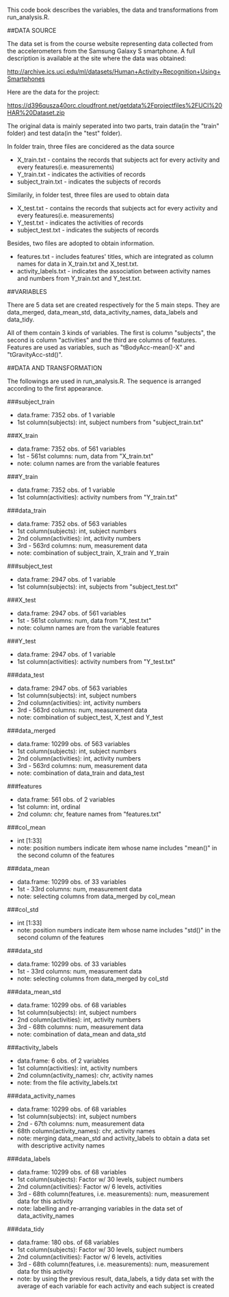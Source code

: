 This code book describes the variables, the data and transformations from run_analysis.R.

##DATA SOURCE

The data set is from the course website representing data collected from the accelerometers from the Samsung Galaxy S smartphone. A full description is available at the site where the data was obtained: 

http://archive.ics.uci.edu/ml/datasets/Human+Activity+Recognition+Using+Smartphones

Here are the data for the project: 

https://d396qusza40orc.cloudfront.net/getdata%2Fprojectfiles%2FUCI%20HAR%20Dataset.zip

The original data is mainly seperated into two parts, train data(in the "train" folder) and test data(in the "test" folder). 

In folder train, three files are concidered as the data source
* X_train.txt - contains the records that subjects act for every activity and every features(i.e. measurements)
* Y_train.txt - indicates the activities of records
* subject_train.txt - indicates the subjects of records

Similarily, in folder test, three files are used to obtain data
* X_test.txt - contains the records that subjects act for every activity and every features(i.e. measurements)
* Y_test.txt - indicates the activities of records
* subject_test.txt - indicates the subjects of records

Besides, two files are adopted to obtain information.
* features.txt - includes features' titles, which are integrated as column names for data in X_train.txt and X_test.txt.
* activity_labels.txt - indicates the association between activity names and numbers from Y_train.txt and Y_test.txt.

##VARIABLES

There are 5 data set are created respectively for the 5 main steps. They are data_merged, data_mean_std, data_activity_names, data_labels and data_tidy.

All of them contain 3 kinds of variables. The first is column "subjects", the second is column "activities" and the third are columns of features. Features are used as variables, such as "tBodyAcc-mean()-X" and "tGravityAcc-std()". 

##DATA AND TRANSFORMATION

The followings are used in run_analysis.R. The sequence is arranged according to the first appearance.

###subject_train
* data.frame: 7352 obs. of  1 variable
* 1st column(subjects): int, subject numbers from "subject_train.txt"
	
###X_train
* data.frame: 7352 obs. of  561 variables
* 1st - 561st columns: num, data from "X_train.txt"
* note: column names are from the variable features

###Y_train
* data.frame: 7352 obs. of  1 variable
* 1st column(activities): activity numbers from "Y_train.txt"

###data_train
* data.frame: 7352 obs. of  563 variables
* 1st column(subjects): int, subject numbers
* 2nd column(activities): int, activity numbers
* 3rd - 563rd columns: num, measurement data
* note: combination of subject_train, X_train and Y_train

###subject_test
* data.frame: 2947 obs. of  1 variable
* 1st column(subjects): int, subjects from "subject_test.txt"
	
###X_test
* data.frame: 2947 obs. of  561 variables
* 1st - 561st columns: num, data from "X_test.txt"
* note: column names are from the variable features

###Y_test
* data.frame: 2947 obs. of  1 variable
* 1st column(activities): activity numbers from "Y_test.txt"

###data_test
* data.frame: 2947 obs. of  563 variables
* 1st column(subjects): int, subject numbers
* 2nd column(activities): int, activity numbers
* 3rd - 563rd columns: num, measurement data
* note: combination of subject_test, X_test and Y_test

###data_merged
* data.frame: 10299 obs. of  563 variables
* 1st column(subjects): int, subject numbers
* 2nd column(activities): int, activity numbers
* 3rd - 563rd columns: num, measurement data
* note: combination of data_train and data_test

###features
* data.frame: 561 obs. of  2 variables
* 1st column: int, ordinal
* 2nd column: chr, feature names from "features.txt"

###col_mean 
* int [1:33]
* note: position numbers indicate item whose name includes "mean()" in the second column of the features

###data_mean
* data.frame: 10299 obs. of  33 variables
* 1st - 33rd columns: num, measurement data
* note: selecting columns from data_merged by col_mean

###col_std
* int [1:33]
* note: position numbers indicate item whose name includes "std()" in the second column of the features

###data_std
* data.frame: 10299 obs. of  33 variables
* 1st - 33rd columns: num, measurement data
* note: selecting columns from data_merged by col_std

###data_mean_std
* data.frame: 10299 obs. of  68 variables
* 1st column(subjects): int, subject numbers
* 2nd column(activities): int, activity numbers
* 3rd - 68th columns: num, measurement data
* note: combination of data_mean and data_std

###activity_labels
* data.frame: 6 obs. of  2 variables
* 1st column(activities): int, activity numbers
* 2nd column(activity_names): chr, activity names
* note: from the file activity_labels.txt

###data_activity_names
* data.frame: 10299 obs. of  68 variables
* 1st column(subjects): int, subject numbers
* 2nd - 67th columns: num, measurement data
* 68th column(activity_names): chr, activity names
* note: merging data_mean_std and activity_labels to obtain a data set with descriptive activity names

###data_labels
* data.frame: 10299 obs. of  68 variables
* 1st column(subjects): Factor w/ 30 levels, subject numbers
* 2nd column(activities): Factor w/ 6 levels, activities
* 3rd - 68th column(features, i.e. measurements): num, measurement data for this activity
* note: labelling and re-arranging variables in the data set of data_activity_names

###data_tidy
* data.frame: 180 obs. of  68 variables
* 1st column(subjects): Factor w/ 30 levels, subject numbers
* 2nd column(activities): Factor w/ 6 levels, activities
* 3rd - 68th column(features, i.e. measurements): num, measurement data for this activity
* note: by using the previous result, data_labels, a tidy data set with the average of each variable for each activity and each subject is created